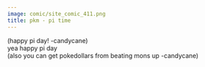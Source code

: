 ```yaml
---
image: comic/site_comic_411.png
title: pkm - pi time
---
```

(happy pi day! -candycane)  
yea happy pi day  
(also you can get pokedollars from beating mons up -candycane)
